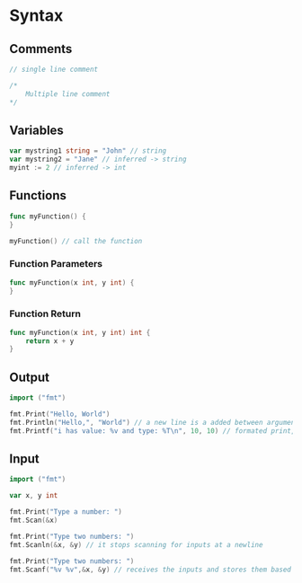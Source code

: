 # Syntax

## Comments

```go
// single line comment

/* 
    Multiple line comment
*/
```

## Variables

```go
var mystring1 string = "John" // string
var mystring2 = "Jane" // inferred -> string
myint := 2 // inferred -> int
```

## Functions

```go
func myFunction() {
}

myFunction() // call the function
```

### Function Parameters

```go
func myFunction(x int, y int) {
}
```

### Function Return

```go
func myFunction(x int, y int) int {
    return x + y
}
```

## Output 

```go
import ("fmt")

fmt.Print("Hello, World")
fmt.Println("Hello,", "World") // a new line is a added between arguments and a /n is added at the end
fmt.Printf("i has value: %v and type: %T\n", 10, 10) // formated print, %v print the value and %T print the type
```

## Input

```go
import ("fmt")

var x, y int

fmt.Print("Type a number: ")
fmt.Scan(&x)

fmt.Print("Type two numbers: ")
fmt.Scanln(&x, &y) // it stops scanning for inputs at a newline

fmt.Print("Type two numbers: ")
fmt.Scanf("%v %v",&x, &y) // receives the inputs and stores them based on the determined formats for its arguments
```
